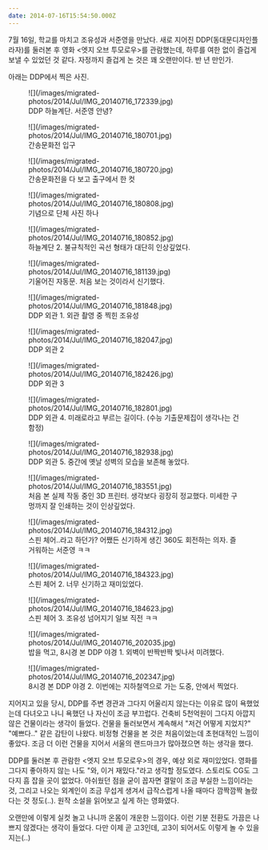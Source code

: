 ```yaml
---
date: 2014-07-16T15:54:50.000Z
---
```


<p>7월 16일, 학교를 마치고 조유성과 서준영을 만났다. 새로 지어진 DDP(동대문디자인플라자)를 둘러본 후 영화 &lt;엣지 오브 투모로우&gt;를 관람했는데, 하루를 여한 없이 즐겁게 보낼 수 있었던 것 같다. 자정까지 즐겁게 논 것은 꽤 오랜만이다. 반 년 만인가.</p>
<p>아래는 DDP에서 찍은 사진.</p>
<figure>
![](/images/migrated-photos/2014/Jul/IMG_20140716_172339.jpg)
<figcaption>
DDP 하늘계단. 서준영 안녕?
</figcaption>
</figure>
<figure>
![](/images/migrated-photos/2014/Jul/IMG_20140716_180701.jpg)
<figcaption>
간송문화전 입구
</figcaption>
</figure>
<figure>
![](/images/migrated-photos/2014/Jul/IMG_20140716_180720.jpg)
<figcaption>
간송문화전을 다 보고 출구에서 한 컷
</figcaption>
</figure>
<figure>
![](/images/migrated-photos/2014/Jul/IMG_20140716_180808.jpg)
<figcaption>
기념으로 단체 사진 하나
</figcaption>
</figure>
<figure>
![](/images/migrated-photos/2014/Jul/IMG_20140716_180852.jpg)
<figcaption>
하늘계단 2. 불규칙적인 곡선 형태가 대단히 인상깊었다.
</figcaption>
</figure>
<figure>
![](/images/migrated-photos/2014/Jul/IMG_20140716_181139.jpg)
<figcaption>
기울어진 자동문. 처음 보는 것이라서 신기했다.
</figcaption>
</figure>
<figure>
![](/images/migrated-photos/2014/Jul/IMG_20140716_181848.jpg)
<figcaption>
DDP 외관 1. 외관 촬영 중 찍힌 조유성
</figcaption>
</figure>
<figure>
![](/images/migrated-photos/2014/Jul/IMG_20140716_182047.jpg)
<figcaption>
DDP 외관 2
</figcaption>
</figure>
<figure>
![](/images/migrated-photos/2014/Jul/IMG_20140716_182426.jpg)
<figcaption>
DDP 외관 3
</figcaption>
</figure>
<figure>
![](/images/migrated-photos/2014/Jul/IMG_20140716_182801.jpg)
<figcaption>
DDP 외관 4. 미래로라고 부르는 길이다. (수능 기출문제집이 생각나는 건 함정)
</figcaption>
</figure>
<figure>
![](/images/migrated-photos/2014/Jul/IMG_20140716_182938.jpg)
<figcaption>
DDP 외관 5. 중간에 옛날 성벽의 모습을 보존해 놓았다.
</figcaption>
</figure>
<figure>
![](/images/migrated-photos/2014/Jul/IMG_20140716_183551.jpg)
<figcaption>
처음 본 실제 작동 중인 3D 프린터. 생각보다 굉장히 정교했다. 미세한 구멍까지 잘 인쇄하는 것이 인상깊었다.
</figcaption>
</figure>
<figure>
![](/images/migrated-photos/2014/Jul/IMG_20140716_184312.jpg)
<figcaption>
스핀 체어..라고 하던가? 어쨌든 신기하게 생긴 360도 회전하는 의자. 즐거워하는 서준영 ㅋㅋ
</figcaption>
</figure>
<figure>
![](/images/migrated-photos/2014/Jul/IMG_20140716_184323.jpg)
<figcaption>
스핀 체어 2. 너무 신기하고 재미있었다.
</figcaption>
</figure>
<figure>
![](/images/migrated-photos/2014/Jul/IMG_20140716_184623.jpg)
<figcaption>
스핀 체어 3. 조유성 넘어지기 일보 직전 ㅋㅋ
</figcaption>
</figure>
<figure>
![](/images/migrated-photos/2014/Jul/IMG_20140716_202035.jpg)
<figcaption>
밥을 먹고, 8시경 본 DDP 야경 1. 외벽이 반짝반짝 빛나서 미려했다.
</figcaption>
</figure>
<figure>
![](/images/migrated-photos/2014/Jul/IMG_20140716_202347.jpg)
<figcaption>
8시경 본 DDP 야경 2. 이번에는 지하철역으로 가는 도중, 안에서 찍었다.
</figcaption>
</figure>
<p>지어지고 있을 당시, DDP를 주변 경관과 그다지 어울리지 않는다는 이유로 많이 욕했었는데 다녀오고 나니 욕했던 나 자신이 조금 부끄럽다. 건축비 5천억원이 그다지 아깝지 않은 건물이라는 생각이 들었다. 건물을 둘러보면서 계속해서 &quot;저건 어떻게 지었지?&quot; &quot;예쁘다..&quot; 같은 감탄이 나왔다. 비정형 건물을 본 것은 처음이었는데 초현대적인 느낌이 좋았다. 조금 더 이런 건물을 지어서 서울의 랜드마크가 많아졌으면 하는 생각을 했다.</p>
<!-- DDP에서 한 것 중 기억나는 것은 <간송문화전> 관람. 간송미술관은 지금까지 한 번도 가 보지 못했었는데 왜 사람들이 간송미술관을 찾는지 어느 정도 이해할 수 있었던 기회였다. <훈민정음 해례본>과 같은 온갖 우리나라의 보물들이 전시되어 있는데, 왜 이것들을 보물이라고 하는지 알 수 있었다. 사진 촬영이 불가하다는 점이 조금 아쉬웠다. -->
<p>DDP를 둘러본 후 관람한 &lt;엣지 오브 투모로우&gt;의 경우, 예상 외로 재미있었다. 영화를 그다지 좋아하지 않는 나도 &quot;와, 이거 재밌다.&quot;라고 생각할 정도였다. 스토리도 CG도 그다지 흠 잡을 곳이 없었다. 아쉬웠던 점을 굳이 꼽자면 결말이 조금 부실한 느낌이라는 것, 그리고 나오는 외계인이 조금 무섭게 생겨서 급작스럽게 나올 때마다 깜짝깜짝 놀랐다는 것 정도(..). 원작 소설을 읽어보고 싶게 하는 영화였다.</p>
<p>오랜만에 이렇게 실컷 놀고 나니까 온몸이 개운한 느낌이다. 이런 기분 전환도 가끔은 나쁘지 않겠다는 생각이 들었다. 다만 이제 곧 고3인데, 고3이 되어서도 이렇게 놀 수 있을지는(..)</p>
<!-- 간송문화전 관람을 마친 후, 조금 더 DDP를 둘러보다가 롯데리아에서 간단히 점심을 먹고 <엣지 오브 투모로우>를 보러 메가박스 신촌으로 향했다. <엣지 오브 투모로우>를 상영하는 가까운 영화관 중 시간이 맞는 영화관이 없어서 조금 먼 메가박스 신촌으로 갔는데, 2호선 신촌역과 (메가박스가 있는) 국철 신촌역을 착각하여 고생했다. 롯데리아에서 느긋하게 있다가 영화 시간에 늦어서 16분 거리를 뛰어가는데, 영화관에 도착하자 거의 땀범벅..

그래도 굉장히 재미있었던 영화였다. 스토리도 CG 효과도 흠 잡을 곳이 거의 없이 완벽에 가까웠다. 꿀잼.. 최근 봤던 영화 중 가장 재미있었던 영화였다.-->